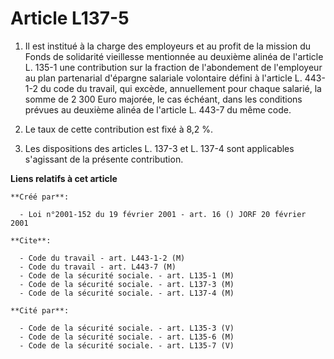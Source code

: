 # Article L137-5

1. Il est institué à la charge des employeurs et au profit de la mission du Fonds de solidarité vieillesse mentionnée au
deuxième alinéa de l'article L. 135-1 une contribution sur la fraction de l'abondement de l'employeur au plan partenarial
d'épargne salariale volontaire défini à l'article L. 443-1-2 du code du travail, qui excède, annuellement pour chaque
salarié, la somme de 2 300 Euro majorée, le cas échéant, dans les conditions prévues au deuxième alinéa de l'article L. 443-7
du même code.

2. Le taux de cette contribution est fixé à 8,2 %.

3. Les dispositions des articles L. 137-3 et L. 137-4 sont applicables s'agissant de la présente contribution.

**Liens relatifs à cet article**

	**Créé par**:

	  - Loi n°2001-152 du 19 février 2001 - art. 16 () JORF 20 février 2001

	**Cite**:

	  - Code du travail - art. L443-1-2 (M)
	  - Code du travail - art. L443-7 (M)
	  - Code de la sécurité sociale. - art. L135-1 (M)
	  - Code de la sécurité sociale. - art. L137-3 (M)
	  - Code de la sécurité sociale. - art. L137-4 (M)

	**Cité par**:

	  - Code de la sécurité sociale. - art. L135-3 (V)
	  - Code de la sécurité sociale. - art. L135-6 (M)
	  - Code de la sécurité sociale. - art. L135-7 (V)
